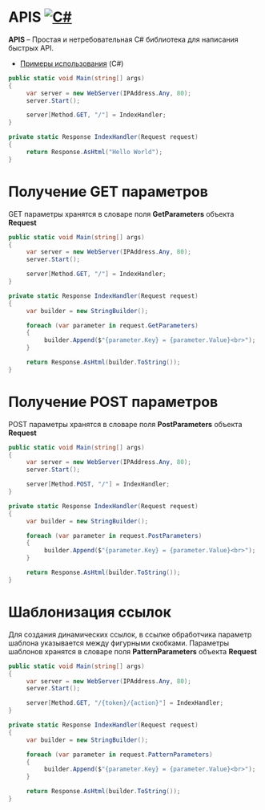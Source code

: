 APIS [![C#](https://img.shields.io/badge/C%23-7.0-blue)](https://img.shields.io/badge/C%23-7.0-blue)
=================================================================================================================================================================================
**APIS** – Простая и нетребовательная C# библиотека для написания быстрых API.

* [Примеры использования](./tests) (C#)

```C#
public static void Main(string[] args)
{
     var server = new WebServer(IPAddress.Any, 80);
     server.Start();

     server[Method.GET, "/"] = IndexHandler;
}

private static Response IndexHandler(Request request)
{
     return Response.AsHtml("Hello World");
}
```

Получение GET параметров
=================================================================================================================================================================================
GET параметры хранятся в словаре поля **GetParameters** объекта **Request**
```C#
public static void Main(string[] args)
{
     var server = new WebServer(IPAddress.Any, 80);
     server.Start();

     server[Method.GET, "/"] = IndexHandler;
}

private static Response IndexHandler(Request request)
{
     var builder = new StringBuilder();

     foreach (var parameter in request.GetParameters)
     {
          builder.Append($"{parameter.Key} = {parameter.Value}<br>");
     }

     return Response.AsHtml(builder.ToString());
}
```

Получение POST параметров
=================================================================================================================================================================================
POST параметры хранятся в словаре поля **PostParameters** объекта **Request**
```C#
public static void Main(string[] args)
{
     var server = new WebServer(IPAddress.Any, 80);
     server.Start();

     server[Method.POST, "/"] = IndexHandler;
}

private static Response IndexHandler(Request request)
{
     var builder = new StringBuilder();

     foreach (var parameter in request.PostParameters)
     {
          builder.Append($"{parameter.Key} = {parameter.Value}<br>");
     }

     return Response.AsHtml(builder.ToString());
}
```

Шаблонизация ссылок
=================================================================================================================================================================================
Для создания динамических ссылок, в ссылке обработчика параметр шаблона указывается между фигурными скобками.
Параметры шаблонов хранятся в словаре поля **PatternParameters** объекта **Request**

```C#
public static void Main(string[] args)
{
     var server = new WebServer(IPAddress.Any, 80);
     server.Start();

     server[Method.GET, "/{token}/{action}"] = IndexHandler;
}

private static Response IndexHandler(Request request)
{
     var builder = new StringBuilder();

     foreach (var parameter in request.PatternParameters)
     {
          builder.Append($"{parameter.Key} = {parameter.Value}<br>");
     }

     return Response.AsHtml(builder.ToString());
}
```
